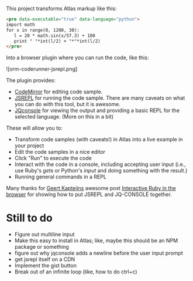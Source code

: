 This project transforms Atlas markup like this:

```html
<pre data-executable="true" data-language="python">
import math
for x in range(0, 1200, 30):
   l = 20 * math.sin(x/57.3) + 100
   print " "*int(l/2) + "*"*int(l/2)
</pre>
```

Into a browser plugin where you can run the code, like this:

![orm-coderunner-jsrepl.png]

The plugin provides:

* [CodeMirror](https://github.com/marijnh/codemirror) for editing code sample.
* [JSREPL](https://github.com/replit/jsrepl) for running the code sample.  There are many caveats on what you can do with this tool, but it is awesome.
* [JQconsole](https://github.com/replit/jq-console) for viewing the output and providing a basic REPL for the selected language. (More on this in a bit)

These will allow you to:

* Transform code samples (with caveats!) in Atlas into a live example in your project
* Edit the code samples in a nice editor
* Click "Run" to execute the code
* Interact with the code in a console, including accepting user input (i.e., use Ruby's _gets_ or Python's _input_ and doing something with the result.)
* Running general commands in a REPL

Many thanks for [Geert Kapteijns](http://kapteijns.org/) awesome post [Interactive Ruby in the browser](http://kapteijns.org/2014/03/21/ruby-repl-in-javascript.html) for showing how to put JSREPL and JQ-CONSOLE together.

# Still to do

* Figure out multiline input
* Make this easy to install in Atlas; like, maybe this should be an NPM package or something
* figure out why jqconsole adds a newline before the user input prompt
* get jsrepl itself on a CDN
* Implement the gist button 
* Break out of an infinite loop (like, how to do ctrl+c)


